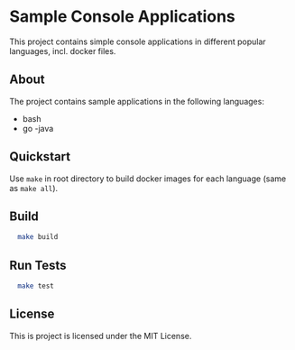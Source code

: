 
# Sample Console Applications

This project contains simple console applications in different popular languages, incl. docker files.

## About

The project contains sample applications in the following languages:
- bash
- go
-java

## Quickstart
Use `make` in root directory to build docker images for each language (same as `make all`).

## Build

```bash
  make build
```


## Run Tests

```bash
  make test
```

## License
This is project is licensed under the MIT License.